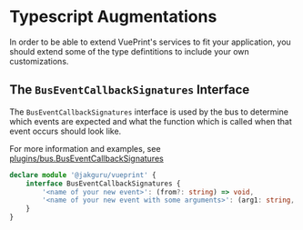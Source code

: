 # Typescript Augmentations

In order to be able to extend VuePrint's services to fit your application, you should extend some of the type defintitions to include your own customizations.

## The `BusEventCallbackSignatures` Interface

The `BusEventCallbackSignatures` interface is used by the bus to determine which events are expected and what the function which is called when that event occurs should look like.

For more information and examples, see [plugins/bus.BusEventCallbackSignatures](/api/interfaces/plugins_bus.BusEventCallbackSignatures.html)

```typescript
declare module '@jakguru/vueprint' {
    interface BusEventCallbackSignatures {
        '<name of your new event>': (from?: string) => void,
        '<name of your new event with some arguments>': (arg1: string, arg2: any, from?: string) => void
    }
}
```
